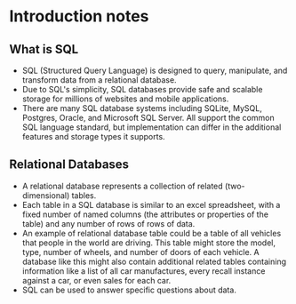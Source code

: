 # Introduction notes

## What is SQL

- SQL (Structured Query Language) is designed to query, manipulate, and transform data from a relational database.
- Due to SQL's simplicity, SQL databases provide safe and scalable storage for millions of websites and mobile applications.
- There are many SQL database systems including SQLite, MySQL, Postgres, Oracle, and Microsoft SQL Server. All support the common SQL language standard, but implementation can differ in the additional features and storage types it supports.

## Relational Databases

- A relational database represents a collection of related (two-dimensional) tables.
- Each table in a SQL database is similar to an excel spreadsheet, with a fixed number of named columns (the attributes or properties of the table) and any number of rows of rows of data.
- An example of relational database table could be a table of all vehicles that people in the world are driving. This table might store the model, type, number of wheels, and number of doors of each vehicle. A database like this might also contain additional related tables containing information like a list of all car manufactures, every recall instance against a car, or even sales for each car.
- SQL can be used to answer specific questions about data.
